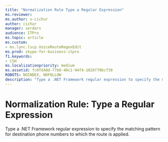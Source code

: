 ```yaml
---
title: "Normalization Rule Type a Regular Expression"
ms.reviewer: 
ms.author: v-cichur
author: cichur
manager: serdars
audience: ITPro
ms.topic: article
ms.custom:
- ms.lync.lscp.VoiceRouteRegexEdit
ms.prod: skype-for-business-itpro
f1.keywords:
- CSH
ms.localizationpriority: medium
ms.assetid: fc0fd40d-77b0-40c1-94f4-1026f70bcf30
ROBOTS: NOINDEX, NOFOLLOW
description: "Type a .NET Framework regular expression to specify the matching pattern for destination phone numbers to which the route is applied."
---
```


# Normalization Rule: Type a Regular Expression
 
Type a .NET Framework regular expression to specify the matching pattern for destination phone numbers to which the route is applied. 
  
 
  

